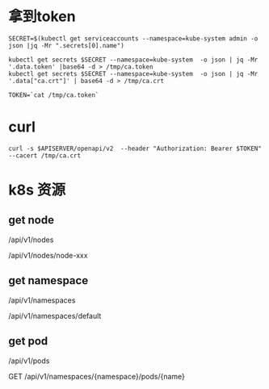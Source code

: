 # 拿到token
```
SECRET=$(kubectl get serviceaccounts --namespace=kube-system admin -o json |jq -Mr ".secrets[0].name")

kubectl get secrets $SECRET --namespace=kube-system  -o json | jq -Mr '.data.token' |base64 -d > /tmp/ca.token
kubectl get secrets $SECRET --namespace=kube-system  -o json | jq -Mr '.data["ca.crt"]' | base64 -d > /tmp/ca.crt

TOKEN=`cat /tmp/ca.token`
```

# curl
```
curl -s $APISERVER/openapi/v2  --header "Authorization: Bearer $TOKEN" --cacert /tmp/ca.crt
```

# k8s 资源

## get node
/api/v1/nodes

/api/v1/nodes/node-xxx

## get namespace
/api/v1/namespaces

/api/v1/namespaces/default

## get pod

/api/v1/pods

GET /api/v1/namespaces/{namespace}/pods/{name}

